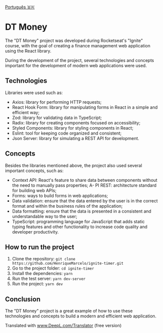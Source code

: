 [Português 🇧🇷](README.pt.md)

# DT Money

The "DT Money" project was developed during Rocketseat's "Ignite" course, with the goal of creating a finance management web application using the React library.

During the development of the project, several technologies and concepts important for the development of modern web applications were used.

## Technologies

Libraries were used such as:

- Axios: library for performing HTTP requests;
- React Hook Form: library for manipulating forms in React in a simple and efficient way;
- Zod: library for validating data in TypeScript;
- Radix: library for creating components focused on accessibility;
- Styled Components: library for styling components in React;
- Eslint: tool for keeping code organized and consistent;
- Json Server: library for simulating a REST API for development.

## Concepts

Besides the libraries mentioned above, the project also used several important concepts, such as:

- Context API: React's feature to share data between components without the need to manually pass properties;
A- PI REST: architecture standard for building web APIs;
- Forms: ways to build forms in web applications;
- Data validation: ensure that the data entered by the user is in the correct format and within the business rules of the application;
- Data formatting: ensure that the data is presented in a consistent and understandable way to the user;
- TypeScript: programming language for JavaScript that adds static typing features and other functionality to increase code quality and developer productivity.

## How to run the project

1. Clone the repository:
```git clone https://github.com/HenriqueMarcelo/ignite-timer.git```
2. Go to the project folder:
```cd ignite-timer```
3. Install the dependencies:
```yarn```
4. Run the test server:
```yarn dev-server```
5. Run the project:
```yarn dev```

## Conclusion

The "DT Money" project is a great example of how to use these technologies and concepts to build a modern and efficient web application.

Translated with www.DeepL.com/Translator (free version)